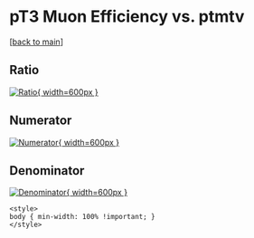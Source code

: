 # pT3 Muon Efficiency vs. ptmtv

[[back to main](./)]



## Ratio

[![Ratio](../mtv/var/pT3_13_eff_ptmtv.png){ width=600px }](../mtv/var/pT3_13_eff_ptmtv.pdf)

## Numerator

[![Numerator](../mtv/num/pT3_13_eff_ptmtv_num0.png){ width=600px }](../mtv/num/pT3_13_eff_ptmtv_num0.pdf)

## Denominator

[![Denominator](../mtv/den/pT3_13_eff_ptmtv_den.png){ width=600px }](../mtv/den/pT3_13_eff_ptmtv_den.pdf)


``` {=html}
<style>
body { min-width: 100% !important; }
</style>
```
